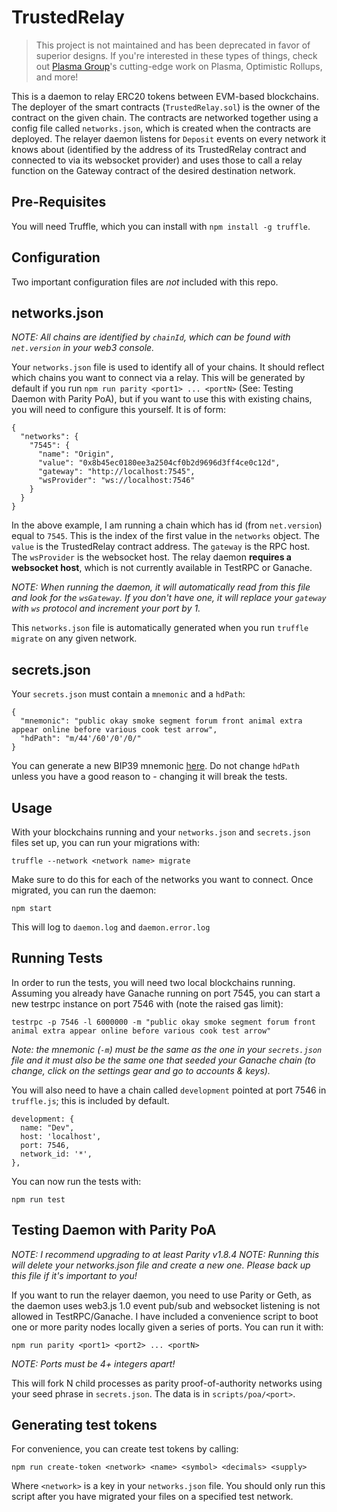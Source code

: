 # TrustedRelay

> This project is not maintained and has been deprecated in favor of superior designs. If you're interested in these types of things, check out [Plasma Group](https://github.com/plasma-group)'s cutting-edge work on Plasma, Optimistic Rollups, and more!

This is a daemon to relay ERC20 tokens between EVM-based blockchains. The deployer of the smart contracts (`TrustedRelay.sol`) is the owner of the contract on the given chain. The contracts are networked together using a config file called `networks.json`, which is created when the contracts are deployed. The relayer daemon listens for `Deposit` events on every network it knows about (identified by the address of its TrustedRelay contract and connected to via its websocket provider) and uses those to call a relay function on the Gateway contract of the desired destination network.

## Pre-Requisites

You will need Truffle, which you can install with `npm install -g truffle`.

## Configuration

Two important configuration files are *not* included with this repo.

## networks.json

*NOTE: All chains are identified by `chainId`, which can be found with `net.version` in your web3 console.*

Your `networks.json` file is used to identify all of your chains. It should reflect which chains you want to connect
via a relay. This will be generated by default if you run `npm run parity <port1> ... <portN>` (See: Testing Daemon with Parity PoA), but if you want to use this with existing chains, you will need to configure this yourself. It is of form:

```
{
  "networks": {
    "7545": {
      "name": "Origin",
      "value": "0x8b45ec0180ee3a2504cf0b2d9696d3ff4ce0c12d",
      "gateway": "http://localhost:7545",
      "wsProvider": "ws://localhost:7546"
    }
  }
}
```

In the above example, I am running a chain which has id (from `net.version`) equal to `7545`. This is the index of the first value in the `networks` object. The `value` is the TrustedRelay contract address. The `gateway` is the RPC host. The `wsProvider` is the websocket host. The relay daemon **requires a websocket host**, which is not currently available in TestRPC or Ganache.

*NOTE: When running the daemon, it will automatically read from this file and look for the `wsGateway`. If you don't have one, it will replace your `gateway` with `ws` protocol and increment your port by 1.*

This `networks.json` file is automatically generated when you run `truffle migrate` on any given network.

## secrets.json

Your `secrets.json` must contain a `mnemonic` and a `hdPath`:

```
{
  "mnemonic": "public okay smoke segment forum front animal extra appear online before various cook test arrow",
  "hdPath": "m/44'/60'/0'/0/"
}
```

You can generate a new BIP39 mnemonic [here](https://coinomi.com/recovery-phrase-tool.html). Do not change `hdPath` unless you have a good reason to - changing it will break the tests.

## Usage

With your blockchains running and your `networks.json` and `secrets.json` files set up, you can run your migrations with:

```
truffle --network <network name> migrate
```

Make sure to do this for each of the networks you want to connect. Once migrated, you can run the daemon:

```
npm start
```

This will log to `daemon.log` and `daemon.error.log`


## Running Tests

In order to run the tests, you will need two local blockchains running. Assuming you already have Ganache running on port 7545, you can start a new testrpc instance on port 7546 with (note the raised gas limit):

```
testrpc -p 7546 -l 6000000 -m "public okay smoke segment forum front animal extra appear online before various cook test arrow"
```

*Note: the mnemonic (`-m`) must be the same as the one in your `secrets.json` file and it must also be the same one that seeded your Ganache chain (to change, click on the settings gear and go to accounts & keys).*

You will also need to have a chain called `development` pointed at port 7546 in `truffle.js`; this is included by default.

```
development: {
  name: "Dev",
  host: 'localhost',
  port: 7546,
  network_id: '*',
},
```

You can now run the tests with:

```
npm run test
```

## Testing Daemon with Parity PoA

*NOTE: I recommend upgrading to at least Parity v1.8.4*
*NOTE: Running this will delete your networks.json file and create a new one. Please back up this file if it's important to you!*

If you want to run the relayer daemon, you need to use Parity or Geth, as the daemon uses web3.js 1.0 event pub/sub and websocket listening is not allowed in TestRPC/Ganache. I have included a convenience script to boot one or more parity nodes locally given a series of ports. You can run it with:

```
npm run parity <port1> <port2> ... <portN>
```

*NOTE: Ports must be 4+ integers apart!*

This will fork N child processes as parity proof-of-authority networks using your seed phrase in `secrets.json`. The data is in `scripts/poa/<port>`.

## Generating test tokens

For convenience, you can create test tokens by calling:

```
npm run create-token <network> <name> <symbol> <decimals> <supply>
```

Where `<network>` is a key in your `networks.json` file. You should only run this script after you have migrated your files on a specified test network.
